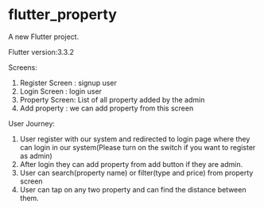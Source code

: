 # flutter_property

A new Flutter project.

Flutter version:3.3.2

Screens:
 1)  Register Screen :  signup user
2) Login Screen : login user
 3)  Property Screen: List of all property added by the admin
4)   Add property : we can add property from this screen

User Journey:
1) User register with our system and redirected to login page where they can login in our system(Please turn on the switch if you want to register as admin)
2) After login they can add property from add button if they are admin.
3) User can search(property name) or filter(type and price) from property screen
4) User can tap on any two property and can find the distance between them.
   
